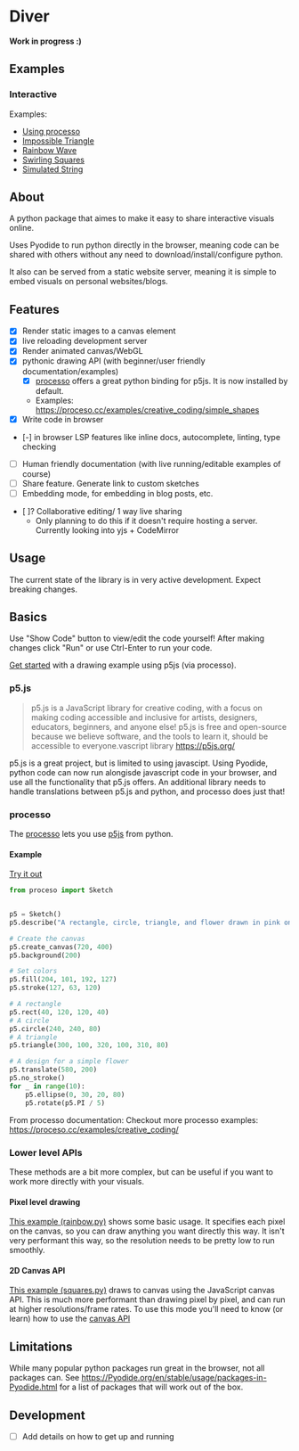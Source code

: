 # Diver
**Work in progress :)**

## Examples

### Interactive

Examples:
- [Using processo](https://johnedchristensen.github.io/diver/?filename=examples/processo_figure_8.py)
- [Impossible Triangle](https://johnedchristensen.github.io/diver/?filename=examples/impossible_object.py)
- [Rainbow Wave](https://johnedchristensen.github.io/diver/?filename=examples/rainbow.py)
- [Swirling Squares](https://johnedchristensen.github.io/diver/?filename=examples/squares.py)
- [Simulated String](https://johnedchristensen.github.io/diver/src/?filename=sketches/string.py)
## About
A python package that aimes to make it easy to share interactive visuals online.

Uses Pyodide to run python directly in the browser, meaning code can be shared with others without any need to download/install/configure python. 

It also can be served from a static website server, meaning it is simple to embed visuals on personal websites/blogs.

## Features
- [x] Render static images to a canvas element
- [x] live reloading development server
- [x] Render animated canvas/WebGL
- [x] pythonic drawing API (with beginner/user friendly documentation/examples)
    - [x] [processo](https://github.com/nickmcintyre/proceso) offers a great python binding for p5js. It is now installed by default.
    - Examples: https://proceso.cc/examples/creative_coding/simple_shapes
- [x] Write code in browser
- [-] in browser LSP features like inline docs, autocomplete, linting, type checking
- [ ] Human friendly documentation (with live running/editable examples of course)
- [ ] Share feature. Generate link to custom sketches
- [ ] Embedding mode, for embedding in blog posts, etc.
- [ ]? Collaborative editing/ 1 way live sharing 
    - Only planning to do this if it doesn't require hosting a server. Currently looking into yjs + CodeMirror

## Usage
The current state of the library is in very active development. Expect breaking changes.


## Basics
Use "Show Code" button to view/edit the code yourself!
After making changes click "Run" or use Ctrl-Enter to run your code.

[Get started](https://johnedchristensen.github.io/diver/?filename=examples/processo_simple_shapes.py) with a drawing example using p5js (via processo).
### p5.js
> p5.js is a JavaScript library for creative coding, with a focus on making coding accessible and inclusive for artists, designers, educators, beginners, and anyone else! p5.js is free and open-source because we believe software, and the tools to learn it, should be accessible to everyone.vascript library
https://p5js.org/

p5.js is a great project, but is limited to using javascipt. Using Pyodide, python code can now run alongisde javascript code in your browser, and use all the functionality that p5.js offers. An additional library needs to handle translations between p5.js and python, and processo does just that!
### processo
The [processo](https://github.com/nickmcintyre/proceso) lets you use [p5js](https://p5js.org/) from python.
#### Example
[Try it out](https://johnedchristensen.github.io/diver/?filename=examples/processo_simple_shapes.py)
```python
from proceso import Sketch


p5 = Sketch()
p5.describe("A rectangle, circle, triangle, and flower drawn in pink on a gray background.")

# Create the canvas
p5.create_canvas(720, 400)
p5.background(200)

# Set colors
p5.fill(204, 101, 192, 127)
p5.stroke(127, 63, 120)

# A rectangle
p5.rect(40, 120, 120, 40)
# A circle
p5.circle(240, 240, 80)
# A triangle
p5.triangle(300, 100, 320, 100, 310, 80)

# A design for a simple flower
p5.translate(580, 200)
p5.no_stroke()
for _ in range(10):
    p5.ellipse(0, 30, 20, 80)
    p5.rotate(p5.PI / 5)
```
From processo documentation: 
Checkout more processo examples: https://proceso.cc/examples/creative_coding/

### Lower level APIs
These methods are a bit more complex, but can be useful if you want to work more directly with your visuals.
#### Pixel level drawing
[This example (rainbow.py)](https://johnedchristensen.github.io/diver/src/?filename=rainbow.py) shows some basic usage. It specifies each pixel on the canvas, so you can draw anything you want directly this way. It isn't very performant this way, so the resolution needs to be pretty low to run smoothly.


#### 2D Canvas API

[This example (squares.py)](https://johnedchristensen.github.io/diver/src/?filename=squares.py) draws to canvas using the JavaScript canvas API. This is much more performant than drawing pixel by pixel, and can run at higher resolutions/frame rates. To use this mode you'll need to know (or learn) how to use the [canvas API](https://developer.mozilla.org/en-US/docs/Web/API/Canvas_API)


## Limitations

While many popular python packages run great in the browser, not all packages can. See https://Pyodide.org/en/stable/usage/packages-in-Pyodide.html for a list of packages that will work out of the box.

## Development
- [ ] Add details on how to get up and running
